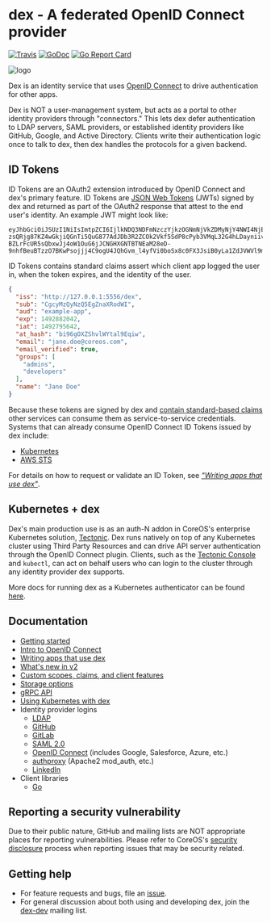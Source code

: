 # dex - A federated OpenID Connect provider

[![Travis](https://api.travis-ci.org/coreos/dex.svg)](https://travis-ci.org/coreos/dex)
[![GoDoc](https://godoc.org/github.com/coreos/dex?status.svg)](https://godoc.org/github.com/coreos/dex)
[![Go Report Card](https://goreportcard.com/badge/github.com/coreos/dex)](https://goreportcard.com/report/github.com/coreos/dex)

![logo](Documentation/logos/dex-horizontal-color.png)

Dex is an identity service that uses [OpenID Connect][openid-connect] to drive authentication for other apps.

Dex is NOT a user-management system, but acts as a portal to other identity providers through "connectors." This lets dex defer authentication to LDAP servers, SAML providers, or established identity providers like GitHub, Google, and Active Directory. Clients write their authentication logic once to talk to dex, then dex handles the protocols for a given backend.

## ID Tokens

ID Tokens are an OAuth2 extension introduced by OpenID Connect and dex's primary feature. ID Tokens are [JSON Web Tokens][jwt-io] (JWTs) signed by dex and returned as part of the OAuth2 response that attest to the end user's identity. An example JWT might look like:

```
eyJhbGciOiJSUzI1NiIsImtpZCI6IjlkNDQ3NDFmNzczYjkzOGNmNjVkZDMyNjY4NWI4NjE4MGMzMjRkOTkifQ.eyJpc3MiOiJodHRwOi8vMTI3LjAuMC4xOjU1NTYvZGV4Iiwic3ViIjoiQ2djeU16UXlOelE1RWdabmFYUm9kV0kiLCJhdWQiOiJleGFtcGxlLWFwcCIsImV4cCI6MTQ5Mjg4MjA0MiwiaWF0IjoxNDkyNzk1NjQyLCJhdF9oYXNoIjoiYmk5NmdPWFpTaHZsV1l0YWw5RXFpdyIsImVtYWlsIjoiZXJpYy5jaGlhbmdAY29yZW9zLmNvbSIsImVtYWlsX3ZlcmlmaWVkIjp0cnVlLCJncm91cHMiOlsiYWRtaW5zIiwiZGV2ZWxvcGVycyJdLCJuYW1lIjoiRXJpYyBDaGlhbmcifQ.OhROPq_0eP-zsQRjg87KZ4wGkjiQGnTi5QuG877AdJDb3R2ZCOk2Vkf5SdP8cPyb3VMqL32G4hLDayniiv8f1_ZXAde0sKrayfQ10XAXFgZl_P1yilkLdknxn6nbhDRVllpWcB12ki9vmAxklAr0B1C4kr5nI3-BZLrFcUR5sQbxwJj4oW1OuG6jJCNGHXGNTBTNEaM28eD-9nhfBeuBTzzO7BKwPsojjj4C9ogU4JQhGvm_l4yfVi0boSx8c0FX3JsiB0yLa1ZdJVWVl9m90XmbWRSD85pNDQHcWZP9hR6CMgbvGkZsgjG32qeRwUL_eNkNowSBNWLrGNPoON1gMg
```

ID Tokens contains standard claims assert which client app logged the user in, when the token expires, and the identity of the user.

```json
{
  "iss": "http://127.0.0.1:5556/dex",
  "sub": "CgcyMzQyNzQ5EgZnaXRodWI",
  "aud": "example-app",
  "exp": 1492882042,
  "iat": 1492795642,
  "at_hash": "bi96gOXZShvlWYtal9Eqiw",
  "email": "jane.doe@coreos.com",
  "email_verified": true,
  "groups": [
    "admins",
    "developers"
  ],
  "name": "Jane Doe"
}
```

Because these tokens are signed by dex and [contain standard-based claims][standard-claims] other services can consume them as service-to-service credentials. Systems that can already consume OpenID Connect ID Tokens issued by dex include:

* [Kubernetes][kubernetes]
* [AWS STS][aws-sts]

For details on how to request or validate an ID Token, see [_"Writing apps that use dex"_][using-dex].

## Kubernetes + dex

Dex's main production use is as an auth-N addon in CoreOS's enterprise Kubernetes solution, [Tectonic][tectonic]. Dex runs natively on top of any Kubernetes cluster using Third Party Resources and can drive API server authentication through the OpenID Connect plugin. Clients, such as the [Tectonic Console][tectonic-console] and `kubectl`, can act on behalf users who can login to the cluster through any identity provider dex supports.

More docs for running dex as a Kubernetes authenticator can be found [here](Documentation/kubernetes.md).

## Documentation

* [Getting started](Documentation/getting-started.md)
* [Intro to OpenID Connect](Documentation/openid-connect.md)
* [Writing apps that use dex][using-dex]
* [What's new in v2](Documentation/v2.md)
* [Custom scopes, claims, and client features](Documentation/custom-scopes-claims-clients.md)
* [Storage options](Documentation/storage.md)
* [gRPC API](Documentation/api.md)
* [Using Kubernetes with dex](Documentation/kubernetes.md)
* Identity provider logins
  * [LDAP](Documentation/ldap-connector.md)
  * [GitHub](Documentation/github-connector.md)
  * [GitLab](Documentation/gitlab-connector.md)
  * [SAML 2.0](Documentation/saml-connector.md)
  * [OpenID Connect](Documentation/oidc-connector.md) (includes Google, Salesforce, Azure, etc.)
  * [authproxy](Documentation/authproxy.md) (Apache2 mod_auth, etc.)
  * [LinkedIn](Documentation/linkedin-connector.md)
* Client libraries
  * [Go][go-oidc]

## Reporting a security vulnerability

Due to their public nature, GitHub and mailing lists are NOT appropriate places for reporting vulnerabilities. Please refer to CoreOS's [security disclosure][disclosure] process when reporting issues that may be security related.

## Getting help

* For feature requests and bugs, file an [issue][issues].
* For general discussion about both using and developing dex, join the [dex-dev][dex-dev] mailing list.

[openid-connect]: https://openid.net/connect/
[standard-claims]: https://openid.net/specs/openid-connect-core-1_0.html#StandardClaims
[using-dex]: Documentation/using-dex.md
[jwt-io]: https://jwt.io/
[kubernetes]: http://kubernetes.io/docs/admin/authentication/#openid-connect-tokens
[aws-sts]: https://docs.aws.amazon.com/STS/latest/APIReference/Welcome.html
[tectonic]: https://tectonic.com/
[tectonic-console]: https://tectonic.com/enterprise/docs/latest/usage/index.html#tectonic-console
[go-oidc]: https://github.com/coreos/go-oidc
[issues]: https://github.com/coreos/dex/issues
[dex-dev]: https://groups.google.com/forum/#!forum/dex-dev
[disclosure]: https://coreos.com/security/disclosure/
